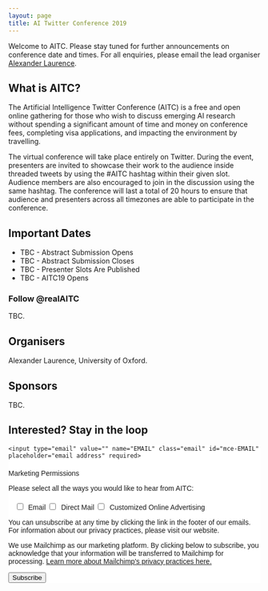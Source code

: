 ```yaml
---
layout: page
title: AI Twitter Conference 2019
---
```

Welcome to AITC. Please stay tuned for further announcements on conference date and times. For all enquiries, please email the lead organiser [Alexander Laurence](mailto:alexander.adamlaurence@gmail.com).

## What is AITC?

The Artificial Intelligence Twitter Conference (AITC) is a free and open online gathering for those who wish to discuss emerging AI research without spending a significant amount of time and money on conference fees, completing visa applications, and impacting the environment by travelling.

The virtual conference will take place entirely on Twitter. During the event, presenters are invited to showcase their work to the audience inside threaded tweets by using the #AITC hashtag within their given slot. Audience members are also encouraged to join in the discussion using the same hashtag. The conference will last a total of 20 hours to ensure that audience and presenters across all timezones are able to participate in the conference.

## Important Dates

* TBC - Abstract Submission Opens
* TBC - Abstract Submission Closes
* TBC - Presenter Slots Are Published
* TBC - AITC19 Opens

### Follow @realAITC

TBC.

## Organisers

Alexander Laurence, University of Oxford.

## Sponsors

TBC.

## Interested? Stay in the loop

<!-- Begin Mailchimp Signup Form -->
<link href="//cdn-images.mailchimp.com/embedcode/slim-10_7.css" rel="stylesheet" type="text/css">
<style type="text/css">
	#mc_embed_signup{background:#fff; clear:left; font:14px Helvetica,Arial,sans-serif; }
	/* Add your own Mailchimp form style overrides in your site stylesheet or in this style block.
	   We recommend moving this block and the preceding CSS link to the HEAD of your HTML file. */
</style>
<style type="text/css">
	#mc-embedded-subscribe-form input[type=checkbox]{display: inline; width: auto;margin-right: 10px;}
	#mergeRow-gdpr {margin-top: 20px;}
	#mergeRow-gdpr fieldset label {font-weight: normal;}
	#mc-embedded-subscribe-form .mc_fieldset{border:none;min-height: 0px;padding-bottom:0px;}
</style>
<div id="mc_embed_signup">
<form action="https://gmail.us3.list-manage.com/subscribe/post?u=806e587050c3ba525933b17a1&amp;id=51de7d3ef9" method="post" id="mc-embedded-subscribe-form" name="mc-embedded-subscribe-form" class="validate" target="_blank" novalidate>
    <div id="mc_embed_signup_scroll">
	
	<input type="email" value="" name="EMAIL" class="email" id="mce-EMAIL" placeholder="email address" required>
<div id="mergeRow-gdpr" class="mergeRow gdpr-mergeRow content__gdprBlock mc-field-group">
    <div class="content__gdpr">
        <label>Marketing Permissions</label>
        <p>Please select all the ways you would like to hear from AITC:</p>
	    <p> </p>
        <fieldset class="mc_fieldset gdprRequired mc-field-group" name="interestgroup_field">
		<label class="checkbox subfield" for="gdpr_15269"><input type="checkbox" id="gdpr_15269" name="gdpr[15269]" value="Y" class="av-checkbox "><span>Email</span> </label><label class="checkbox subfield" for="gdpr_15273"><input type="checkbox" id="gdpr_15273" name="gdpr[15273]" value="Y" class="av-checkbox "><span>Direct Mail</span> </label><label class="checkbox subfield" for="gdpr_15277"><input type="checkbox" id="gdpr_15277" name="gdpr[15277]" value="Y" class="av-checkbox "><span>Customized Online Advertising</span> </label>
        </fieldset>
        <p>You can unsubscribe at any time by clicking the link in the footer of our emails. For information about our privacy practices, please visit our website.</p>
    </div>
    <div class="content__gdprLegal">
        <p>We use Mailchimp as our marketing platform. By clicking below to subscribe, you acknowledge that your information will be transferred to Mailchimp for processing. <a href="https://mailchimp.com/legal/" target="_blank">Learn more about Mailchimp's privacy practices here.</a></p>
    </div>
</div>
    <!-- real people should not fill this in and expect good things - do not remove this or risk form bot signups-->
    <div style="position: absolute; left: -5000px;" aria-hidden="true"><input type="text" name="b_806e587050c3ba525933b17a1_51de7d3ef9" tabindex="-1" value=""></div>
    <div class="clear"><input type="submit" value="Subscribe" name="subscribe" id="mc-embedded-subscribe" class="button"></div>
    </div>
</form>
</div>

<!--End mc_embed_signup-->
